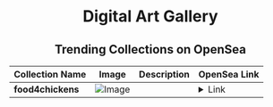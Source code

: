 <div align="center">

# Digital Art Gallery

## Trending Collections on OpenSea

| Collection Name                       | Image                                                                                     | Description                       | OpenSea Link                                                                                          |
|---------------------------------------|-------------------------------------------------------------------------------------------|-----------------------------------|--------------------------------------------------------------------------------------------------------|
| **food4chickens** | ![Image](https://i.seadn.io/s/raw/files/ff390020f2e4fa11c327252308c1eae3.jpg?w=500&auto=format?w=200&auto=format) |  | <details><summary>Link</summary>[food4chickens](https://opensea.io/collection/food4chickens)</details> |

</div>